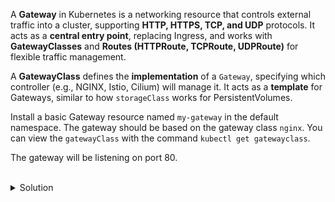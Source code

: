 A **Gateway** in Kubernetes is a networking resource that controls external traffic into a cluster, supporting **HTTP, HTTPS, TCP, and UDP** protocols. It acts as a **central entry point**, replacing Ingress, and works with **GatewayClasses** and **Routes (HTTPRoute, TCPRoute, UDPRoute)** for flexible traffic management.

A **GatewayClass** defines the **implementation** of a `Gateway`, specifying which controller (e.g., NGINX, Istio, Cilium) will manage it. It acts as a **template** for Gateways, similar to how `storageClass` works for PersistentVolumes.

Install a basic Gateway resource named `my-gateway` in the default namespace. The gateway should be based on the gateway class `nginx`. You can view the `gatewayClass` with the command `kubectl get gatewayclass`.

The gateway will be listening on port 80.

<br>
<details><summary>Solution</summary>
<br>

```bash
# Deploy a basic Gateway that allows access to port 80 into the cluster
cat <<EOF | kubectl apply -f -
apiVersion: gateway.networking.k8s.io/v1
kind: Gateway
metadata:
 name: my-gateway
 namespace: default
spec:
 gatewayClassName: nginx
 listeners:
 - name: http
   protocol: HTTP
   port: 80
EOF
```{{exec}}

</details>